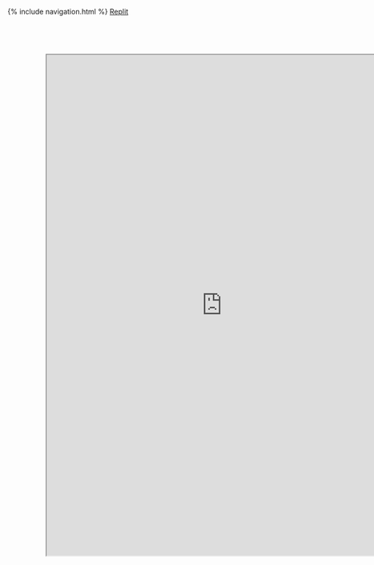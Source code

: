 {% include navigation.html %}
[Replit](https://replit.com/@BG101/B-G101githubio-1?v=1)


<div class="row justify-content-center" style="margin: 15%;">
    <iframe height="1000px" width="700px" src="https://replit.com/@BG101/B-G101githubio-1?lite=true#main.py"></iframe>
</div>

